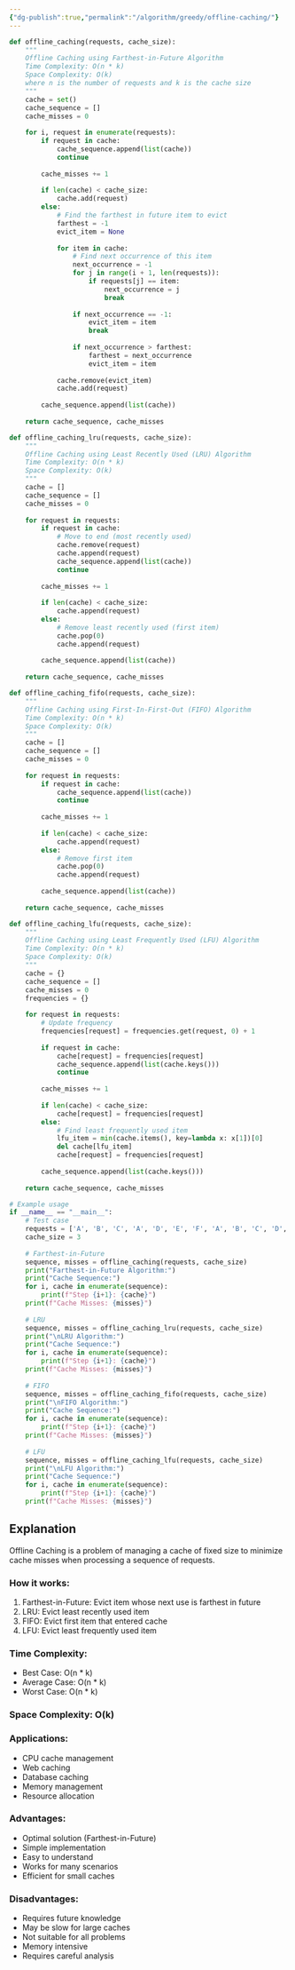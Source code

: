 ```yaml
---
{"dg-publish":true,"permalink":"/algorithm/greedy/offline-caching/"}
---
```


```python
def offline_caching(requests, cache_size):
    """
    Offline Caching using Farthest-in-Future Algorithm
    Time Complexity: O(n * k)
    Space Complexity: O(k)
    where n is the number of requests and k is the cache size
    """
    cache = set()
    cache_sequence = []
    cache_misses = 0
    
    for i, request in enumerate(requests):
        if request in cache:
            cache_sequence.append(list(cache))
            continue
        
        cache_misses += 1
        
        if len(cache) < cache_size:
            cache.add(request)
        else:
            # Find the farthest in future item to evict
            farthest = -1
            evict_item = None
            
            for item in cache:
                # Find next occurrence of this item
                next_occurrence = -1
                for j in range(i + 1, len(requests)):
                    if requests[j] == item:
                        next_occurrence = j
                        break
                
                if next_occurrence == -1:
                    evict_item = item
                    break
                
                if next_occurrence > farthest:
                    farthest = next_occurrence
                    evict_item = item
            
            cache.remove(evict_item)
            cache.add(request)
        
        cache_sequence.append(list(cache))
    
    return cache_sequence, cache_misses

def offline_caching_lru(requests, cache_size):
    """
    Offline Caching using Least Recently Used (LRU) Algorithm
    Time Complexity: O(n * k)
    Space Complexity: O(k)
    """
    cache = []
    cache_sequence = []
    cache_misses = 0
    
    for request in requests:
        if request in cache:
            # Move to end (most recently used)
            cache.remove(request)
            cache.append(request)
            cache_sequence.append(list(cache))
            continue
        
        cache_misses += 1
        
        if len(cache) < cache_size:
            cache.append(request)
        else:
            # Remove least recently used (first item)
            cache.pop(0)
            cache.append(request)
        
        cache_sequence.append(list(cache))
    
    return cache_sequence, cache_misses

def offline_caching_fifo(requests, cache_size):
    """
    Offline Caching using First-In-First-Out (FIFO) Algorithm
    Time Complexity: O(n * k)
    Space Complexity: O(k)
    """
    cache = []
    cache_sequence = []
    cache_misses = 0
    
    for request in requests:
        if request in cache:
            cache_sequence.append(list(cache))
            continue
        
        cache_misses += 1
        
        if len(cache) < cache_size:
            cache.append(request)
        else:
            # Remove first item
            cache.pop(0)
            cache.append(request)
        
        cache_sequence.append(list(cache))
    
    return cache_sequence, cache_misses

def offline_caching_lfu(requests, cache_size):
    """
    Offline Caching using Least Frequently Used (LFU) Algorithm
    Time Complexity: O(n * k)
    Space Complexity: O(k)
    """
    cache = {}
    cache_sequence = []
    cache_misses = 0
    frequencies = {}
    
    for request in requests:
        # Update frequency
        frequencies[request] = frequencies.get(request, 0) + 1
        
        if request in cache:
            cache[request] = frequencies[request]
            cache_sequence.append(list(cache.keys()))
            continue
        
        cache_misses += 1
        
        if len(cache) < cache_size:
            cache[request] = frequencies[request]
        else:
            # Find least frequently used item
            lfu_item = min(cache.items(), key=lambda x: x[1])[0]
            del cache[lfu_item]
            cache[request] = frequencies[request]
        
        cache_sequence.append(list(cache.keys()))
    
    return cache_sequence, cache_misses

# Example usage
if __name__ == "__main__":
    # Test case
    requests = ['A', 'B', 'C', 'A', 'D', 'E', 'F', 'A', 'B', 'C', 'D', 'E', 'F']
    cache_size = 3
    
    # Farthest-in-Future
    sequence, misses = offline_caching(requests, cache_size)
    print("Farthest-in-Future Algorithm:")
    print("Cache Sequence:")
    for i, cache in enumerate(sequence):
        print(f"Step {i+1}: {cache}")
    print(f"Cache Misses: {misses}")
    
    # LRU
    sequence, misses = offline_caching_lru(requests, cache_size)
    print("\nLRU Algorithm:")
    print("Cache Sequence:")
    for i, cache in enumerate(sequence):
        print(f"Step {i+1}: {cache}")
    print(f"Cache Misses: {misses}")
    
    # FIFO
    sequence, misses = offline_caching_fifo(requests, cache_size)
    print("\nFIFO Algorithm:")
    print("Cache Sequence:")
    for i, cache in enumerate(sequence):
        print(f"Step {i+1}: {cache}")
    print(f"Cache Misses: {misses}")
    
    # LFU
    sequence, misses = offline_caching_lfu(requests, cache_size)
    print("\nLFU Algorithm:")
    print("Cache Sequence:")
    for i, cache in enumerate(sequence):
        print(f"Step {i+1}: {cache}")
    print(f"Cache Misses: {misses}")
```

## Explanation
Offline Caching is a problem of managing a cache of fixed size to minimize cache misses when processing a sequence of requests.

### How it works:
1. Farthest-in-Future: Evict item whose next use is farthest in future
2. LRU: Evict least recently used item
3. FIFO: Evict first item that entered cache
4. LFU: Evict least frequently used item

### Time Complexity:
- Best Case: O(n * k)
- Average Case: O(n * k)
- Worst Case: O(n * k)

### Space Complexity: O(k)

### Applications:
- CPU cache management
- Web caching
- Database caching
- Memory management
- Resource allocation

### Advantages:
- Optimal solution (Farthest-in-Future)
- Simple implementation
- Easy to understand
- Works for many scenarios
- Efficient for small caches

### Disadvantages:
- Requires future knowledge
- May be slow for large caches
- Not suitable for all problems
- Memory intensive
- Requires careful analysis
